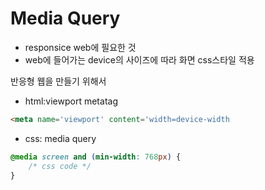 # Media Query

-   responsice web에 필요한 것
-   web에 들어가는 device의 사이즈에 따라 화면 css스타일 적용

반응형 웹을 만들기 위해서

-   html:viewport metatag

```html
<meta name='viewport' content='width=device-width
```

-   css: media query

```css
@media screen and (min-width: 768px) {
    /* css code */
}
```

